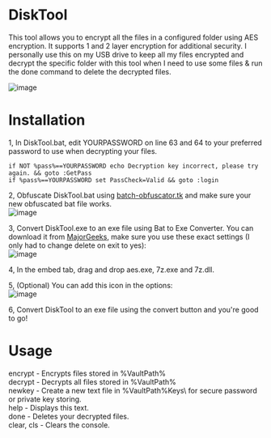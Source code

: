 # DiskTool
This tool allows you to encrypt all the files in a configured folder using AES encryption. It supports 1 and 2 layer encryption for additional security. I personally use this on my USB drive to keep all my files encrypted and decrypt the specific folder with this tool when I need to use some files & run the done command to delete the decrypted files.

![image](https://user-images.githubusercontent.com/37955902/226117989-a8f9ca50-4f14-4cc6-bdf2-d06b912f47a0.png)


# Installation
1, In DiskTool.bat, edit YOURPASSWORD on line 63 and 64 to your preferred password to use when decrypting your files.  
```batch
if NOT %pass%==YOURPASSWORD echo Decryption key incorrect, please try again. && goto :GetPass
if %pass%==YOURPASSWORD set PassCheck=Valid && goto :login
```

2, Obfuscate DiskTool.bat using [batch-obfuscator.tk](https://batch-obfuscator.tk/) and make sure your new obfuscated bat file works.  
![image](https://user-images.githubusercontent.com/37955902/230526254-4bd102a4-f1e7-4a65-b51c-dac0fa57f78b.png)  

3, Convert DiskTool.exe to an exe file using Bat to Exe Converter. You can download it from [MajorGeeks](https://www.majorgeeks.com/files/details/bat_to_exe_converter.html), make sure you use these exact settings (I only had to change delete on exit to yes):  
![image](https://user-images.githubusercontent.com/37955902/230525268-35e0db4b-ee72-460d-a086-348743b0a132.png)  
  
4, In the embed tab, drag and drop aes.exe, 7z.exe and 7z.dll.

5, (Optional) You can add this icon in the options:  
![image](https://slezer.cc/assets/img/disktool/icon.ico)

6, Convert DiskTool to an exe file using the convert button and you're good to go!

# Usage
encrypt - Encrypts files stored in %VaultPath%  
decrypt - Decrypts all files stored in %VaultPath%  
newkey - Create a new text file in %VaultPath%Keys\ for secure password or private key storing.  
help - Displays this text.  
done - Deletes your decrypted files.  
clear, cls - Clears the console.  